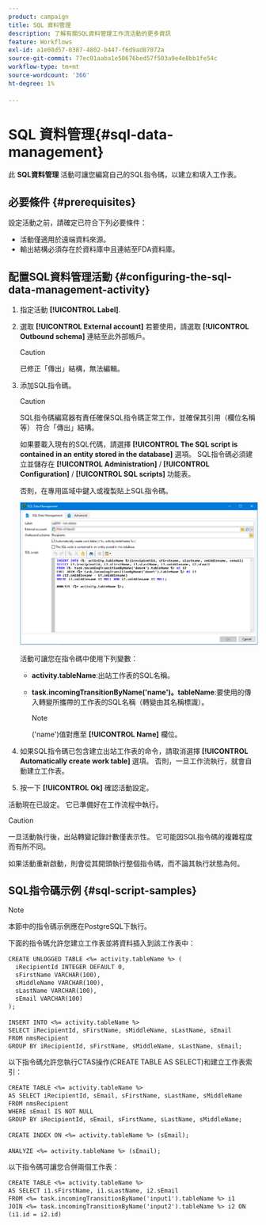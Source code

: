 ```yaml
---
product: campaign
title: SQL 資料管理
description: 了解有關SQL資料管理工作流活動的更多資訊
feature: Workflows
exl-id: a1e08d57-0387-4802-b447-f6d9ad87072a
source-git-commit: 77ec01aaba1e50676bed57f503a9e4e8bb1fe54c
workflow-type: tm+mt
source-wordcount: '366'
ht-degree: 1%

---
```


# SQL 資料管理{#sql-data-management}

此 **SQL資料管理** 活動可讓您編寫自己的SQL指令碼，以建立和填入工作表。

## 必要條件 {#prerequisites}

設定活動之前，請確定已符合下列必要條件：

* 活動僅適用於遠端資料來源。
* 輸出結構必須存在於資料庫中且連結至FDA資料庫。


## 配置SQL資料管理活動 {#configuring-the-sql-data-management-activity}

1. 指定活動 **[!UICONTROL Label]**.
1. 選取 **[!UICONTROL External account]** 若要使用，請選取 **[!UICONTROL Outbound schema]** 連結至此外部帳戶。

   >[!CAUTION]
   >
   >已修正「傳出」結構，無法編輯。

1. 添加SQL指令碼。

   >[!CAUTION]
   >
   >SQL指令碼編寫器有責任確保SQL指令碼正常工作，並確保其引用（欄位名稱等） 符合「傳出」結構。

   如果要載入現有的SQL代碼，請選擇 **[!UICONTROL The SQL script is contained in an entity stored in the database]** 選項。 SQL指令碼必須建立並儲存在 **[!UICONTROL Administration]** / **[!UICONTROL Configuration]** / **[!UICONTROL SQL scripts]** 功能表。

   否則，在專用區域中鍵入或複製貼上SQL指令碼。

   ![](assets/sql_datamanagement.png)

   活動可讓您在指令碼中使用下列變數：

   * **activity.tableName**:出站工作表的SQL名稱。
   * **task.incomingTransitionByName(&#39;name&#39;)。tableName**:要使用的傳入轉變所攜帶的工作表的SQL名稱（轉變由其名稱標識）。

      >[!NOTE]
      >
      >(&#39;name&#39;)值對應至 **[!UICONTROL Name]** 欄位。

1. 如果SQL指令碼已包含建立出站工作表的命令，請取消選擇 **[!UICONTROL Automatically create work table]** 選項。 否則，一旦工作流執行，就會自動建立工作表。
1. 按一下 **[!UICONTROL Ok]** 確認活動設定。

活動現在已設定。 它已準備好在工作流程中執行。

>[!CAUTION]
>
>一旦活動執行後，出站轉變記錄計數僅表示性。 它可能因SQL指令碼的複雜程度而有所不同。
>  
>如果活動重新啟動，則會從其開頭執行整個指令碼，而不論其執行狀態為何。

## SQL指令碼示例 {#sql-script-samples}

>[!NOTE]
>
>本節中的指令碼示例應在PostgreSQL下執行。

下面的指令碼允許您建立工作表並將資料插入到該工作表中：

```
CREATE UNLOGGED TABLE <%= activity.tableName %> (
  iRecipientId INTEGER DEFAULT 0,
  sFirstName VARCHAR(100),
  sMiddleName VARCHAR(100),
  sLastName VARCHAR(100),
  sEmail VARCHAR(100)
);

INSERT INTO <%= activity.tableName %>
SELECT iRecipientId, sFirstName, sMiddleName, sLastName, sEmail
FROM nmsRecipient
GROUP BY iRecipientId, sFirstName, sMiddleName, sLastName, sEmail;
```

以下指令碼允許您執行CTAS操作(CREATE TABLE AS SELECT)和建立工作表索引：

```
CREATE TABLE <%= activity.tableName %>
AS SELECT iRecipientId, sEmail, sFirstName, sLastName, sMiddleName
FROM nmsRecipient
WHERE sEmail IS NOT NULL
GROUP BY iRecipientId, sEmail, sFirstName, sLastName, sMiddleName;

CREATE INDEX ON <%= activity.tableName %> (sEmail);

ANALYZE <%= activity.tableName %> (sEmail);
```

以下指令碼可讓您合併兩個工作表：

```
CREATE TABLE <%= activity.tableName %>
AS SELECT i1.sFirstName, i1.sLastName, i2.sEmail
FROM <%= task.incomingTransitionByName('input1').tableName %> i1
JOIN <%= task.incomingTransitionByName('input2').tableName %> i2 ON (i1.id = i2.id)
```
